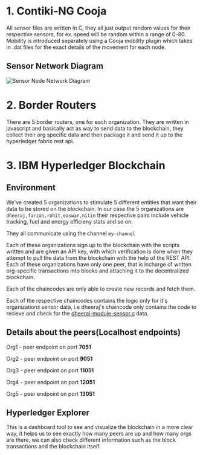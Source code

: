 # 1. Contiki-NG Cooja
All sensor files are written in C, they all just output random values for their respective sensors, for ex. speed will be random within a range of 0-80.
Mobility is introduced separately using a Cooja mobility plugin which takes in .dat files for the exact details of the movement for each node.
## Sensor Network Diagram
![Sensor Node Network Diagram](https://github.com/user-attachments/assets/65998828-d9b8-4f78-a245-001719a3c9d1)


# 2. Border Routers
There are 5 border routers, one for each organization. They are written in javascript and basically act as way to send data to the blockchain, they collect their org specific data and then package it and send it up to the hyperledger fabric rest api.

# 3. IBM Hyperledger Blockchain
## Environment
We've created 5 organizations to stimulate 5 different entities that want their data to be stored on the blockchain. In our case the 5 organizations are `dheeraj,farzan,rohit,easwar,nitin` their respective pairs include vehicle tracking, fuel and energy efficieny stats and so on.

They all communicate using the channel `my-channel`

Each of these organizations sign up to the blockchain with the scripts written and are given an API key, with which verification is done when they attempt to pull the data from the blockchain with the help of the REST API.
Each of these organizations have only one peer, that is incharge of written org-specific transactions into blocks and attaching it to the decentralized blockchain.

Each of the chaincodes are only able to create new records and fetch them.

Each of the respective chaincodes contains the logic only for it's organizations sensor data, i.e dheeraj's chaincode only contains the code to recieve and check for the [dheeraj-module-sensor.c](https://github.com/dheerajd5/blockchain-iot-project-/blob/main/cooja_sourcecodes/border_routers_code/dheeraj-module-sensor.c)
data.

## Details about the peers(Localhost endpoints)

Org1 - peer endpoint on port **7051**

Org2 - peer endpoint on port **9051**

Org3 - peer endpoint on port **11051**

Org4 - peer endpoint on port **12051**

Org5 - peer endpoint on port **13051**

## Hyperledger Explorer

This is a dashboard tool to see and visualize the blockchain in a more clear way, it helps us to see exactly how many peers are up and how many orgs are there, we can also check different information such as the block transactions and the blockchain itself.
